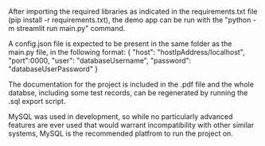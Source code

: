 After importing the required libraries as indicated in the requirements.txt file (pip install -r requirements.txt), the demo app can be run with the "python -m streamlit run main.py" command.

A config.json file is expected to be present in the same folder as the main.py file, in the following format:
{
    "host": "hostIpAddress/localhost",
    "port":0000,
    "user": "databaseUsername",
    "password": "databaseUserPassword"
}

The documentation for the project is included in the .pdf file and the whole databse, including some test records, can be regenerated by running the .sql export script.

MySQL was used in development, so while no particularly advanced features are ever used that would warrant incompatibility with other similar systems, MySQL is the recommended platfrom to run the project on.
